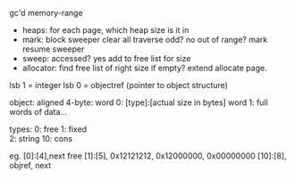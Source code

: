 
gc'd memory-range
 - heaps:
   for each page, which heap size is it in
 - mark:
   block sweeper
   clear all
   traverse
   odd? no
   out of range?
   mark
   resume sweeper
 - sweep:
   accessed? yes
   add to free list for size
 - allocator: 
   find free list of right size
   if empty?
   extend allocate page.

lsb 1 = integer
lsb 0 = objectref (pointer to object structure)

object:
aligned 4-byte:
word 0: [type]:[actual size in bytes]
word 1: full words of data... 

types:
  0: free
  1: fixed  
  2: string
  10: cons
  
eg. 
  [0]:[4],next free
  [1]:[5], 0x12121212, 0x12000000, 0x00000000
  [10]:[8], objref, next
  
  
